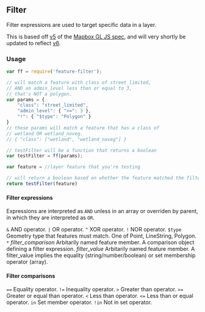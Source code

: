 ## Filter

Filter expressions are used to target specific data in a layer.

This is based off [v5](https://github.com/mapbox/mapbox-gl-style-spec/blob/mb-pages/reference/v5.json) of the [Mapbox GL JS spec](https://www.mapbox.com/mapbox-gl-style-spec/#filter), and will very shortly be updated to reflect [v6](https://github.com/mapbox/mapbox-gl-style-spec/issues/178).

### Usage

``` javascript
var ff = require('feature-filter');

// will match a feature with class of street_limited,
// AND an admin_level less than or equal to 3,
// that's NOT a polygon.
var params = {
    "class": "street_limited",
    "admin_level": { ">=": 3 },
    "!": { "$type": "Polygon" }
}
// these params will match a feature that has a class of
// wetland OR wetland_noveg.
// { "class": ["wetland", "wetland_noveg"] }

// testFilter will be a function that returns a boolean
var testFilter = ff(params);

var feature = //layer feature that you're testing

// will return a boolean based on whether the feature matched the filter
return testFilter(feature)

```

#### Filter expressions
Expressions are interpreted as `AND` unless in an array or overriden by parent, in which they are interpreted as `OR`.

`&` AND operator.
`|` OR operator.
`^` XOR operator.
`!` NOR operator.
`$type` Geometry type that features must match. One of Point, LineString, Polygon.
`*` *filter_comparison* Arbitarily named feature member. A comparison object defining a filter expression.
      *filter_value* Arbitarily named feature member. A filter_value implies the equality (string/number/boolean) or set membership operator (array).

#### Filter comparisons
`==` Equality operator.
`!=` Inequality operator.
`>` Greater than operator.
`>=` Greater or equal than operator.
`<` Less than operator.
`<=` Less than or equal operator.
`in` Set member operator.
`!in` Not in set operator.